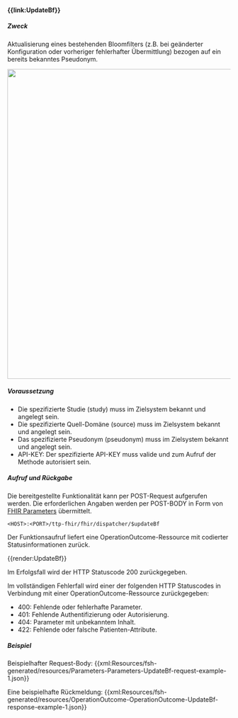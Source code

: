 #### **{{link:UpdateBf}}**

##### **Zweck**
Aktualisierung eines bestehenden Bloomfilters (z.B. bei geänderter Konfiguration oder vorheriger fehlerhafter Übermittlung) bezogen auf ein bereits bekanntes Pseudonym.

<p align="center">
  <img width="700" src="https://www.ths-greifswald.de/wp-content/uploads/2023/03/fhirgw-updateBf.png">
</p>

##### **Voraussetzung**
- Die spezifizierte Studie (study) muss im Zielsystem bekannt und angelegt sein.
- Die spezifizierte Quell-Domäne (source) muss im Zielsystem bekannt und angelegt sein.
- Das spezifizierte Pseudonym (pseudonym) muss im Zielsystem bekannt und angelegt sein.
- API-KEY: Der spezifizierte API-KEY muss valide und zum Aufruf der Methode autorisiert sein.

##### **Aufruf und Rückgabe**
Die bereitgestellte Funktionalität kann per POST-Request aufgerufen werden. Die erforderlichen Angaben werden per POST-BODY in Form von [FHIR Parameters](https://www.hl7.org/fhir/parameters.html) übermittelt.

`<HOST>:<PORT>/ttp-fhir/fhir/dispatcher/$updateBf`

Der Funktionsaufruf liefert eine OperationOutcome-Ressource mit codierter Statusinformationen zurück.

{{render:UpdateBf}}

Im Erfolgsfall wird der HTTP Statuscode 200 zurückgegeben.

Im vollständigen Fehlerfall wird einer der folgenden HTTP Statuscodes in Verbindung mit einer OperationOutcome-Ressource zurückgegeben:
* 400: Fehlende oder fehlerhafte Parameter.
* 401: Fehlende Authentifizierung oder Autorisierung.
* 404: Parameter mit unbekanntem Inhalt.
* 422: Fehlende oder falsche Patienten-Attribute.

##### **Beispiel**
Beispielhafter Request-Body:
{{xml:Resources/fsh-generated/resources/Parameters-Parameters-UpdateBf-request-example-1.json}}

Eine beispielhafte Rückmeldung:
{{xml:Resources/fsh-generated/resources/OperationOutcome-OperationOutcome-UpdateBf-response-example-1.json}}
